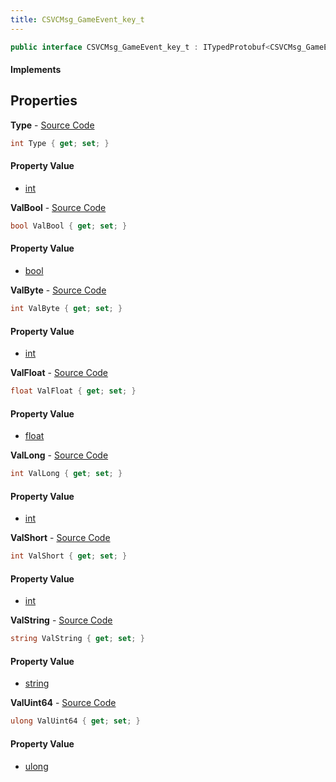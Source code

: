 ```yaml
---
title: CSVCMsg_GameEvent_key_t
---
```


```csharp
public interface CSVCMsg_GameEvent_key_t : ITypedProtobuf<CSVCMsg_GameEvent_key_t>, INativeHandle
```

#### Implements

## Properties

**Type** - [Source Code](https://github.com/swiftly-solution/swiftlys2/blob/main/managed/src/SwiftlyS2.Generated/Protobufs/Interfaces/CSVCMsg_GameEvent_key_t.cs#L13)

```csharp
int Type { get; set; }
```

#### Property Value

- [int](https://learn.microsoft.com/dotnet/api/system.int32)

**ValBool** - [Source Code](https://github.com/swiftly-solution/swiftlys2/blob/main/managed/src/SwiftlyS2.Generated/Protobufs/Interfaces/CSVCMsg_GameEvent_key_t.cs#L31)

```csharp
bool ValBool { get; set; }
```

#### Property Value

- [bool](https://learn.microsoft.com/dotnet/api/system.boolean)

**ValByte** - [Source Code](https://github.com/swiftly-solution/swiftlys2/blob/main/managed/src/SwiftlyS2.Generated/Protobufs/Interfaces/CSVCMsg_GameEvent_key_t.cs#L28)

```csharp
int ValByte { get; set; }
```

#### Property Value

- [int](https://learn.microsoft.com/dotnet/api/system.int32)

**ValFloat** - [Source Code](https://github.com/swiftly-solution/swiftlys2/blob/main/managed/src/SwiftlyS2.Generated/Protobufs/Interfaces/CSVCMsg_GameEvent_key_t.cs#L19)

```csharp
float ValFloat { get; set; }
```

#### Property Value

- [float](https://learn.microsoft.com/dotnet/api/system.single)

**ValLong** - [Source Code](https://github.com/swiftly-solution/swiftlys2/blob/main/managed/src/SwiftlyS2.Generated/Protobufs/Interfaces/CSVCMsg_GameEvent_key_t.cs#L22)

```csharp
int ValLong { get; set; }
```

#### Property Value

- [int](https://learn.microsoft.com/dotnet/api/system.int32)

**ValShort** - [Source Code](https://github.com/swiftly-solution/swiftlys2/blob/main/managed/src/SwiftlyS2.Generated/Protobufs/Interfaces/CSVCMsg_GameEvent_key_t.cs#L25)

```csharp
int ValShort { get; set; }
```

#### Property Value

- [int](https://learn.microsoft.com/dotnet/api/system.int32)

**ValString** - [Source Code](https://github.com/swiftly-solution/swiftlys2/blob/main/managed/src/SwiftlyS2.Generated/Protobufs/Interfaces/CSVCMsg_GameEvent_key_t.cs#L16)

```csharp
string ValString { get; set; }
```

#### Property Value

- [string](https://learn.microsoft.com/dotnet/api/system.string)

**ValUint64** - [Source Code](https://github.com/swiftly-solution/swiftlys2/blob/main/managed/src/SwiftlyS2.Generated/Protobufs/Interfaces/CSVCMsg_GameEvent_key_t.cs#L34)

```csharp
ulong ValUint64 { get; set; }
```

#### Property Value

- [ulong](https://learn.microsoft.com/dotnet/api/system.uint64)


